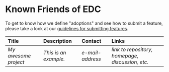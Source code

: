 # Known Friends of EDC

To get to know how we define "adoptions" and see how to submit a feature, please take a look at our
[guidelines for submitting features](../submodule/Connector/contribution_categories.md).

| Title | Description | Contact | Links
| :--- | :--- | :--- | :--- 
| _My awesome project_ | _This is an example._ | _e-mail-address_ | _link to repository, homepage, discussion, etc._
